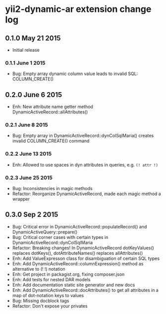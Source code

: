 # yii2-dynamic-ar extension change log

## 0.1.0 May 21 2015

- Initial release

### 0.1.1 June 1 2015

- Bug: Empty array dynamic column value leads to invalid SQL: COLUMN_CREATE()

## 0.2.0 June 6 2015

- Enh: New attribute name getter method DynamicActiveRecord::allAttributes()

### 0.2.1 June 8 2015

- Bug: Empty array in DynamicActiveRecord::dynColSqlMaria() creates invalid COLUMN_CREATE() command

### 0.2.2 June 13 2015

- Enh: Allowed to use spaces in dyn attributes in queries, e.g. `(! attr !)`

### 0.2.3 June 25 2015

- Bug: Inconsistencies in magic methods
- Refactor: Reorganize DynamicActiveRecord, made each magic method a wrapper

## 0.3.0 Sep 2 2015

- Bug: Critical error in DynamicActiveRecord::populateRecord() and DynamicActiveQuery::prepare()
- Bug: Critical corner cases with certain types in DynamicActiveRecord::dynColSqlMaria
- Refactor: Breaking changes! In DynamicActiveRecord dotKeyValues() replaces dotKeys(),  dotAttributeNames() replaces allAttributes()
- Enh: Add ValueExpresson class for disambiguation of certain SQL types
- Enh: Add DynamicActiveRecord::columnExpression() method as alternative to (! !) notation
- Enh: Get project in packagist.org, fixing composer.json
- Enh: Add tests for nested DAR models
- Enh: Add documentation static site generator and new docs
- Enh: Add DynamicActiveRecord::docAttributes() to get all attributes in a map of dot-notation keys to values
- Bug: Missing docblock tags
- Refactor: Don't expose your privates
